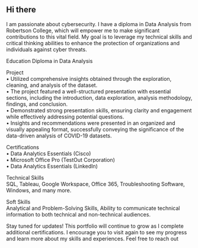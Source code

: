 ## Hi there 

I am passionate about cybersecurity. I have a diploma in Data Analysis from Robertson College, which will empower me to make significant contributions to this vital field. My goal is to leverage my technical skills and critical thinking abilities to enhance the protection of organizations and individuals against cyber threats.

Education
        Diploma in Data Analysis

Project    
        • Utilized comprehensive insights obtained through the exploration, cleaning, and analysis of the dataset.           
        • The project featured a well-structured presentation with essential sections, including the introduction, data exploration, analysis methodology, findings, and conclusion.    
        • Demonstrated strong presentation skills, ensuring clarity and engagement while effectively addressing potential questions.           
        • Insights and recommendations were presented in an organized and visually appealing format, successfully conveying the significance of the data-driven analysis of COVID-19 datasets. 

Certifications        
        • Data Analytics Essentials (Cisco)    
        • Microsoft Office Pro (TestOut Corporation)           
        • Data Analytics Essentials (LinkedIn) 

Technical Skills        
        SQL, Tableau, Google Workspace, Office 365, Troubleshooting Software, Windows, and many more.
    
Soft Skills        
        Analytical and Problem-Solving Skills, Ability to communicate technical information to both technical and non-technical audiences.

Stay tuned for updates! 
This portfolio will continue to grow as I complete additional certifications. I encourage you to visit again to see my progress and learn more about my skills and experiences. Feel free to reach out

